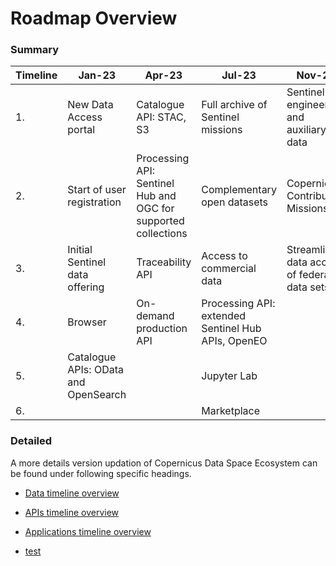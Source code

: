 # Roadmap Overview

### Summary
|Timeline| Jan-23 | Apr-23 | Jul-23| Nov-23 
|---|---|---|---|----|
|1. | New Data Access portal  | Catalogue API: STAC, S3  | Full archive of Sentinel missions | Sentinel engineering and auxiliary data|
|2. |Start of user registration| Processing API: Sentinel Hub and OGC for supported collections  | Complementary open datasets | Copernicus Contributing Missions |
|3.| Initial Sentinel data offering| Traceability API | Access to commercial data| Streamlined data access of federated data sets  |
|4. |Browser| On-demand production API  | Processing API: extended Sentinel Hub APIs, OpenEO  |   |
| 5.|Catalogue APIs: OData and OpenSearch |   | Jupyter Lab    |      |
|6.|  |  | Marketplace |

### Detailed

A more details version updation of Copernicus Data Space Ecosystem can be found under following specific headings.

* [Data timeline overview](/section1/RoadmapTable/DataTable.html)

* [APIs timeline overview](/section1/RoadmapTable/APITable.html)

* [Applications timeline overview](/section1/RoadmapTable/AppTable.html)

* [test](/section1/RoadmapTable/testtablecolapse.html)
